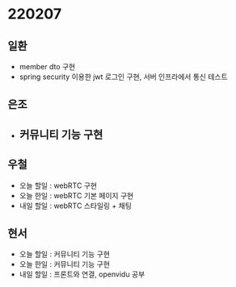 # 220207

## 일환

- member dto 구현
- spring security 이용한 jwt 로그인 구현, 서버 인프라에서 통신 테스트

## 은조

- ## 커뮤니티 기능 구현

## 우철

- 오늘 할일 : webRTC 구현
- 오늘 한일 : webRTC 기본 페이지 구현
- 내일 할일 : webRTC 스타일링 + 채팅

## 현서

- 오늘 할일 : 커뮤니티 기능 구현
- 오늘 한일 : 커뮤니티 기능 구현
- 내일 할일 : 프론트와 연결, openvidu 공부
